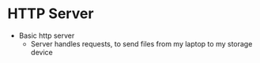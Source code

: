
# HTTP Server

- Basic http server
    - Server handles requests, to send files from my laptop to my storage device
